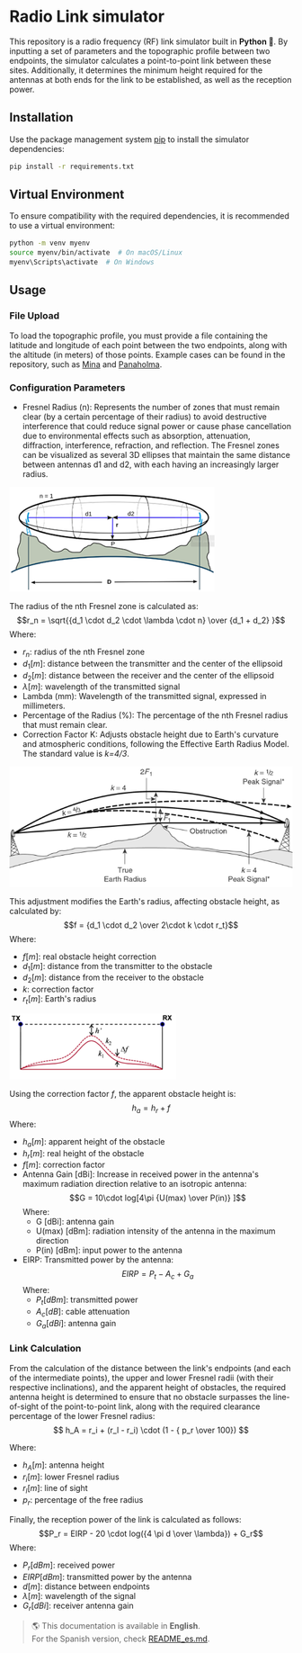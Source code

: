 # Radio Link simulator
This repository is a radio frequency (RF) link simulator built in **Python 🐍**. By inputting a set of parameters and the topographic profile between two endpoints, the simulator calculates a point-to-point link between these sites. Additionally, it determines the minimum height required for the antennas at both ends for the link to be established, as well as the reception power.

## Installation
Use the package management system [pip](https://pip.pypa.io/en/stable/) to install the simulator dependencies:
```bash
pip install -r requirements.txt
```

## Virtual Environment
To ensure compatibility with the required dependencies, it is recommended to use a virtual environment:
```bash
python -m venv myenv
source myenv/bin/activate  # On macOS/Linux
myenv\Scripts\activate  # On Windows
```

## Usage
### File Upload
To load the topographic profile, you must provide a file containing the latitude and longitude of each point between the two endpoints, along with the altitude (in meters) of those points.
Example cases can be found in the repository, such as [Mina](./Scripts/Assets/Mina.txt) and [Panaholma](./Scripts/Assets/PtoPto%20Panaholma.txt).
### Configuration Parameters
- Fresnel Radius (n): Represents the number of zones that must remain clear (by a certain percentage of their radius) to avoid destructive interference that could reduce signal power or cause phase cancellation due to environmental effects such as absorption, attenuation, diffraction, interference, refraction, and reflection.
The Fresnel zones can be visualized as several 3D ellipses that maintain the same distance between antennas d1 and d2, with each having an increasingly larger radius.

![Fresnel Zone](./Scripts/Docs/fresnel_zone.png)

The radius of the nth Fresnel zone is calculated as:
$$r_n = \sqrt{{d_1 \cdot d_2 \cdot \lambda \cdot n} \over {d_1 + d_2} }$$
Where:
  - $r_n$: radius of the nth Fresnel zone
  - $d_1 [m]$: distance between the transmitter and the center of the ellipsoid
  - $d_2 [m]$: distance between the receiver and the center of the ellipsoid
  - $\lambda [m]$: wavelength of the transmitted signal
- Lambda (mm): Wavelength of the transmitted signal, expressed in millimeters.
- Percentage of the Radius (%): The percentage of the nth Fresnel radius that must remain clear.
- Correction Factor K: Adjusts obstacle height due to Earth's curvature and atmospheric conditions, following the Effective Earth Radius Model. The standard value is *k=4/3*.

![Effective Earth Radius Model](./Scripts/Docs/fictitial_earth.png)

This adjustment modifies the Earth's radius, affecting obstacle height, as calculated by:
$$f = {d_1 \cdot d_2 \over 2\cdot k \cdot r_t}$$
Where:
  - $f [m]$: real obstacle height correction
  - $d_1 [m]$: distance from the transmitter to the obstacle
  - $d_2 [m]$: distance from the receiver to the obstacle
  - $k$: correction factor
  - $r_t [m]$: Earth's radius

![Height obstacles](./Scripts/Docs/height_obstacles.png)


  Using the correction factor $f$, the apparent obstacle height is:
$$h_a = h_r + f$$
Where:
  - $h_a [m]$: apparent height of the obstacle
  - $h_r [m]$: real height of the obstacle
  - $f [m]$: correction factor
- Antenna Gain [dBi]: Increase in received power in the antenna's maximum radiation direction relative to an isotropic antenna:
$$G = 10\cdot log[4\pi {U(max) \over P(in)} ]$$
Where:
  - G [dBi]: antenna gain
  - U(max) [dBm]: radiation intensity of the antenna in the maximum direction
  - P(in) [dBm]: input power to the antenna
- EIRP: Transmitted power by the antenna:
$$EIRP = P_t - A_c + G_a$$
Where:
  - $P_t [dBm]$: transmitted power
  - $A_c [dB]$: cable attenuation
  - $G_a [dBi]$: antenna gain
### Link Calculation
From the calculation of the distance between the link's endpoints (and each of the intermediate points), the upper and lower Fresnel radii (with their respective inclinations), and the apparent height of obstacles, the required antenna height is determined to ensure that no obstacle surpasses the line-of-sight of the point-to-point link, along with the required clearance percentage of the lower Fresnel radius:
$$ h_A = r_i + (r_l - r_i) \cdot (1 - { p_r \over 100}) $$

Where:
  - $h_A [m]$: antenna height
  - $r_i [m]$: lower Fresnel radius
  - $r_l [m]$: line of sight
  - $p_r$: percentage of the free radius

Finally, the reception power of the link is calculated as follows:
$$P_r = EIRP - 20 \cdot log({4 \pi d \over \lambda}) + G_r$$
Where:
  - $P_r [dBm]$: received power
  - $EIRP [dBm]$: transmitted power by the antenna
  - $d [m]$: distance between endpoints
  - $\lambda [m]$: wavelength of the signal
  - $G_r [dBi]$: receiver antenna gain

> 🌎 This documentation is available in **English**.  
> For the Spanish version, check [README_es.md](./README_es.md).  